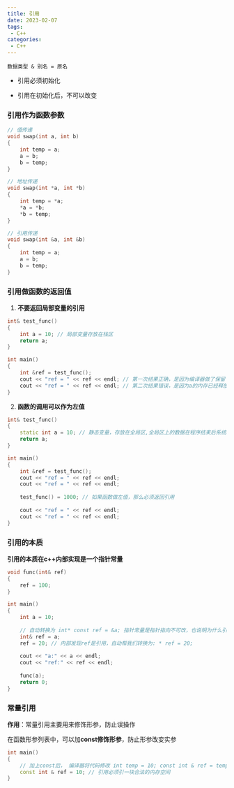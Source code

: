 ```yaml
---
title: 引用
date: 2023-02-07
tags:
 - C++
categories:
 - C++
---
```



`数据类型 & 别名 = 原名`

* 引用必须初始化

* 引用在初始化后，不可以改变

### 引用作为函数参数

```cpp
// 值传递
void swap(int a, int b)
{
    int temp = a;
    a = b;
    b = temp;
}

// 地址传递
void swap(int *a, int *b)
{
    int temp = *a;
    *a = *b;
    *b = temp;
}

// 引用传递
void swap(int &a, int &b)
{
    int temp = a;
    a = b;
    b = temp;
}
```

### 引用做函数的返回值

1. **不要返回局部变量的引用**

```cpp
int& test_func()
{
    int a = 10; // 局部变量存放在栈区
    return a;
}

int main()
{
    int &ref = test_func();
    cout << "ref = " << ref << endl; // 第一次结果正确，是因为编译器做了保留
    cout << "ref = " << ref << endl; // 第二次结果错误，是因为a的内存已经释放
}
```

2. **函数的调用可以作为左值**

```cpp
int& test_func()
{
    static int a = 10; // 静态变量，存放在全局区,全局区上的数据在程序结束后系统释放
    return a;
}

int main()
{
    int &ref = test_func();
    cout << "ref = " << ref << endl; 
    cout << "ref = " << ref << endl;
    
    test_func() = 1000; // 如果函数做左值，那么必须返回引用
    
    cout << "ref = " << ref << endl; 
    cout << "ref = " << ref << endl;
}
```

### 引用的本质

**引用的本质在c++内部实现是一个指针常量**

```cpp
void func(int& ref)
{
    ref = 100;
}

int main()
{
    int a = 10;
    
    // 自动转换为 int* const ref = &a; 指针常量是指针指向不可改，也说明为什么引用不可更改
    int& ref = a;
    ref = 20; // 内部发现ref是引用，自动帮我们转换为: * ref = 20;
    
    cout << "a:" << a << endl;
    cout << "ref:" << ref << endl;
    
    func(a);
    return 0;
}
```

### 常量引用

**作用**：常量引用主要用来修饰形参，防止误操作

在函数形参列表中，可以加**const修饰形参**，防止形参改变实参

```cpp
int main()
{
    // 加上const后， 编译器将代码修改 int temp = 10; const int & ref = temp;
    const int & ref = 10; // 引用必须引一块合法的内存空间
}
```

